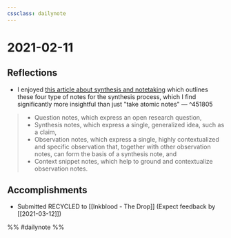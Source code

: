 ```yaml
---
cssclass: dailynote
---
```

# 2021-02-11

## Reflections

* I enjoyed [this article about synthesis and notetaking](https://oasislab.pubpub.org/pub/54t0y9mk/release/2) which outlines these four type of notes for the synthesis process, which I find significantly more insightful than just "take atomic notes" — ^451805

> * Question notes, which express an open research question,
> * Synthesis notes, which express a single, generalized idea, such as a claim,
> * Observation notes, which express a single, highly contextualized and specific observation that, together with other observation notes, can form the basis of a synthesis note, and
> * Context snippet notes, which help to ground and contextualize observation notes.

## Accomplishments

* Submitted RECYCLED to [[Inkblood - The Drop]] (Expect feedback by [[2021-03-12]])

%% #dailynote %%